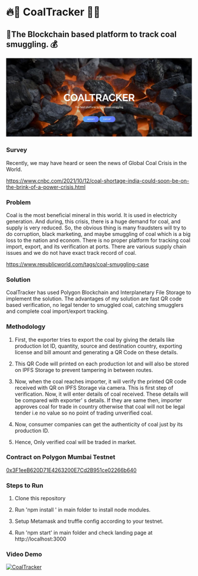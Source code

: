 # 🔥🎫  CoalTracker  📃🔥

## 🥇The Blockchain based platform to track coal smuggling. 💰

![landing page](./public/coaltrackerytthumbnail.JPG)

### Survey

Recently, we may have heard or seen the news of Global Coal Crisis in the World.

https://www.cnbc.com/2021/10/12/coal-shortage-india-could-soon-be-on-the-brink-of-a-power-crisis.html

### Problem

Coal is the most beneficial mineral in this world. It is used in electricity generation.  And during, this crisis, there is a huge demand for coal, and supply is very reduced. So, the obvious thing is many fraudsters will try to do corruption, black marketing, and maybe smuggling of coal which is a big loss to the nation and econom. There is no proper platform for tracking coal import, export, and its verification at ports. There are various supply chain issues and we do not have exact track record of coal.

https://www.republicworld.com/tags/coal-smuggling-case

### Solution

CoalTracker has used Polygon Blockchain and Interplanetary File Storage to implement the solution. The advantages of my solution are fast QR code based verification, no legal tender to smuggled coal, catching smugglers and complete coal import/export tracking.

### Methodology

1) First, the exporter tries to export the coal by giving the details like production lot ID, quantity, source and destination country, exporting license and bill amount and generating a QR Code on these details.

2) This QR Code will printed on each production lot and will also be stored on IPFS Storage to prevent tampering in between routes.

3) Now, when the coal reaches importer, it will verify the printed QR code received with QR on IPFS Storage via camera. This is first step of verification. Now, it will enter details of coal received. These details will be compared with exporter' s details. If they are same then, importer approves coal for trade in country otherwise that coal will not be legal tender i.e no value so no point of trading unverified coal.

4) Now, consumer companies can get the authenticity of coal just by its production ID.

5) Hence, Only verified coal will be traded in market.

### Contract on Polygon Mumbai Testnet

[0x3F1eeB620D71E4263200E7Cd2B951ce02266b640](https://polygon-explorer-mumbai.chainstacklabs.com/address/0x3F1eeB620D71E4263200E7Cd2B951ce02266b640/transactions)


### Steps to Run

1) Clone this repository

2) Run 'npm install ' in main folder to install node modules.

3) Setup Metamask and truffle config according to your testnet.

4) Run 'npm start' in main folder and check landing page at http://localhost:3000

### Video Demo

[![CoalTracker](https://img.youtube.com/vi/SmTFB5xQe3Q/0.jpg)](https://www.youtube.com/watch?v=SmTFB5xQe3Q)

